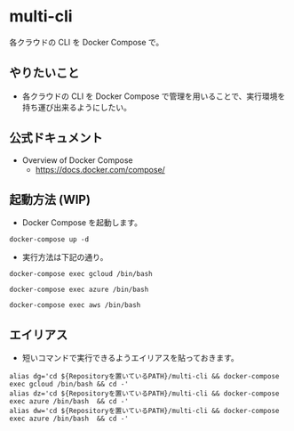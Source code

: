 # multi-cli

各クラウドの CLI を Docker Compose で。

## やりたいこと

+ 各クラウドの CLI を Docker Compose で管理を用いることで、実行環境を持ち運び出来るようにしたい。

## 公式ドキュメント

+ Overview of Docker Compose
  + https://docs.docker.com/compose/

## 起動方法 (WIP)

+ Docker Compose を起動します。

```
docker-compose up -d
```

+ 実行方法は下記の通り。

```
docker-compose exec gcloud /bin/bash
```
```
docker-compose exec azure /bin/bash
```
```
docker-compose exec aws /bin/bash
```

## エイリアス

+ 短いコマンドで実行できるようエイリアスを貼っておきます。

```
alias dg='cd ${Repositoryを置いているPATH}/multi-cli && docker-compose exec gcloud /bin/bash && cd -' 
alias dz='cd ${Repositoryを置いているPATH}/multi-cli && docker-compose exec azure /bin/bash  && cd -'
alias dw='cd ${Repositoryを置いているPATH}/multi-cli && docker-compose exec azure /bin/bash  && cd -'
```
